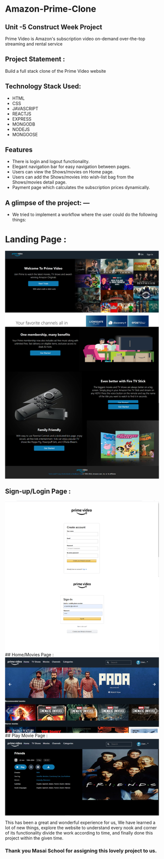 # Amazon-Prime-Clone
## Unit -5 Construct Week Project
Prime Video is Amazon's subscription video on-demand over-the-top streaming and rental service

## Project Statement :
Build a full stack clone of the Prime Video website

## Technology Stack Used:
- HTML
- CSS
- JAVASCRIPT
- REACTJS
- EXPRESS
- MONGODB
- NODEJS
- MONGOOSE

## Features
- There is login and logout functionality.
- Elegant navigation bar for easy navigation between pages.
- Users can view the Shows/movies on Home page.
- Users can add the Shows/movies into wish-list bag from the Shows/movies detail page.
- Payment page which calculates the subscription prices dynamically.

## A glimpse of the project: —
- We tried to implement a workflow where the user could do the following things:
# Landing Page :
<img align="center" src="https://raw.githubusercontent.com/Ajit24/portfolio-1/main/ss4/Screenshot%20(346).png" alt="landing-page" />
<img align="center" src="https://raw.githubusercontent.com/Ajit24/portfolio-1/main/ss4/Screenshot%20(347).png" alt="landing-page" />
<img align="center" src="https://raw.githubusercontent.com/Ajit24/portfolio-1/main/ss4/Screenshot%20(348).png" alt="landing-page" />

## Sign-up/Login Page :
<img align="center" src="https://raw.githubusercontent.com/Ajit24/portfolio-1/main/ss4/Screenshot%20(349).png" alt="landing-page" />
<img align="center" src="https://raw.githubusercontent.com/Ajit24/portfolio-1/main/ss4/Screenshot%20(350).png" alt="landing-page" />
## Home/Movies Page :
<img align="center" src="https://raw.githubusercontent.com/Ajit24/portfolio-1/main/ss4/Screenshot%20(354).png" alt="landing-page" />
## Play Movie Page :
<img align="center" src="https://raw.githubusercontent.com/Ajit24/portfolio-1/main/ss4/Screenshot%20(355).png" alt="landing-page" />

This has been a great and wonderful experience for us, We have learned a lot of new things, explore the website to understand every nook and corner of its functionality divide the work according to time, and finally done this project within the given time.
### Thank you Masai School for assigning this lovely project to us.



